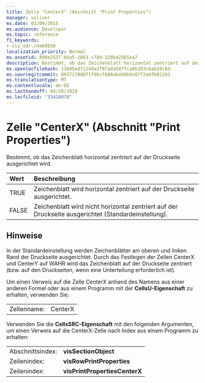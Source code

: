 ```yaml
---
title: Zelle "CenterX" (Abschnitt "Print Properties")
manager: soliver
ms.date: 03/09/2015
ms.audience: Developer
ms.topic: reference
f1_keywords:
- vis_sdr.chm60030
localization_priority: Normal
ms.assetid: 890e2537-66a5-2863-c78d-320b42565ea7
description: Bestimmt, ob das Zeichenblatt horizontal zentriert auf der Druckseite ausgerichtet wird.
ms.openlocfilehash: 13b05ed71248a3f8fada947fca6b203c6ab19c6d
ms.sourcegitcommit: 8657170d071f9bcf680aba50b9c07f2a4fb82283
ms.translationtype: MT
ms.contentlocale: de-DE
ms.lasthandoff: 04/28/2019
ms.locfileid: "33418078"
---
```

# <a name="centerx-cell-print-properties-section"></a>Zelle "CenterX" (Abschnitt "Print Properties")

Bestimmt, ob das Zeichenblatt horizontal zentriert auf der Druckseite ausgerichtet wird. 
  
|**Wert**|**Beschreibung**|
|:-----|:-----|
| TRUE  <br/> | Zeichenblatt wird horizontal zentriert auf der Druckseite ausgerichtet.  <br/> |
| FALSE  <br/> | Zeichenblatt wird nicht horizontal zentriert auf der Druckseite ausgerichtet (Standardeinstellung).  <br/> |
   
## <a name="remarks"></a>Hinweise

In der Standardeinstellung werden Zeichenblätter am oberen und linken Rand der Druckseite ausgerichtet. Durch das Festlegen der Zellen CenterX und CenterY auf WAHR wird das Zeichenblatt auf der Druckseite zentriert (bzw. auf den Druckseiten, wenn eine Unterteilung erforderlich ist). 
  
Um einen Verweis auf die Zelle CenterX anhand des Namens aus einer anderen Formel oder aus einem Programm mit der **CellsU-Eigenschaft** zu erhalten, verwenden Sie: 
  
|||
|:-----|:-----|
| Zellenname:  <br/> | CenterX  <br/> |
   
Verwenden Sie die **CellsSRC-Eigenschaft** mit den folgenden Argumenten, um einen Verweis auf die CenterX-Zelle nach Index aus einem Programm zu erhalten: 
  
|||
|:-----|:-----|
| Abschnittsindex:  <br/> |**visSectionObject** <br/> |
| Zeilenindex:  <br/> |**visRowPrintProperties** <br/> |
| Zeilenindex:  <br/> |**visPrintPropertiesCenterX** <br/> |
   

